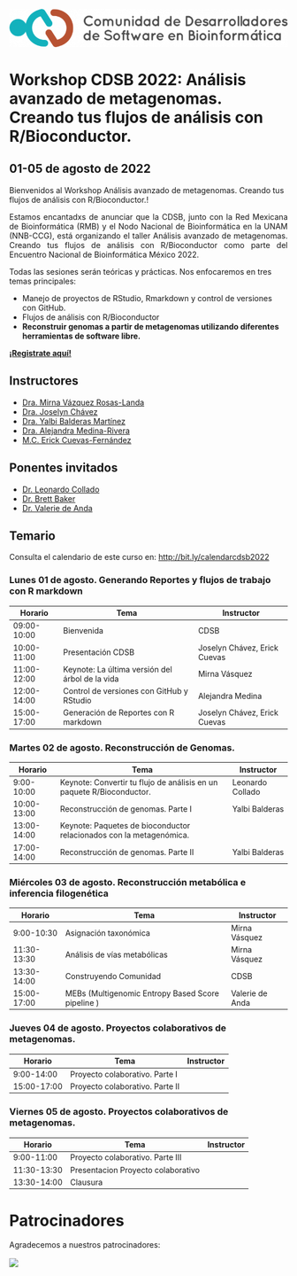 ![](img/logo.png)

# Workshop CDSB 2022: Análisis avanzado de metagenomas. Creando tus flujos de análisis con R/Bioconductor.

## 01-05 de agosto de 2022

Bienvenidos al Workshop Análisis avanzado de metagenomas. Creando tus flujos de análisis con R/Bioconductor.! 

<p align="justify">
Estamos encantadxs de anunciar que la CDSB, junto con la Red Mexicana de Bioinformática (RMB) y el Nodo Nacional de Bioinformática en la UNAM (NNB-CCG), está organizando el taller Análisis avanzado de metagenomas. Creando tus flujos de análisis con R/Bioconductor como parte del Encuentro Nacional de Bioinformática México 2022.

Todas las sesiones serán teóricas y prácticas. Nos enfocaremos en tres temas principales: 
</p>

-	Manejo de proyectos de RStudio, Rmarkdown y control de versiones con GitHub.
-	Flujos de análisis con R/Bioconductor
-	**Reconstruir genomas a partir de metagenomas utilizando diferentes herramientas de software libre.**

[**¡Registrate aquí!**](https://www.nnb.unam.mx/EBM2022/registro/)


## Instructores

- [Dra. Mirna Vázquez Rosas-Landa](https://comunidadbioinfo.github.io/es/authors/mirnavrl/)
- [Dra. Joselyn Chávez](https://comunidadbioinfo.github.io/es/authors/josschavezf/)
- [Dra. Yalbi Balderas Martínez](https://comunidadbioinfo.github.io/es/authors/yalbibalderas/)
- [Dra. Alejandra Medina-Rivera](https://comunidadbioinfo.github.io/es/authors/amedina/)
- [M.C. Erick Cuevas-Fernández](https://comunidadbioinfo.github.io/es/authors/erickcufe/)




## Ponentes invitados

- [Dr. Leonardo Collado](https://lcolladotor.github.io/es/)
- [Dr. Brett Baker](https://comunidadbioinfo.github.io/es/authors/brettbaker/)
- [Dr. Valerie de Anda](https://comunidadbioinfo.github.io/es/authors/valeriedeanda/)

## Temario 

Consulta el calendario de este curso en: <http://bit.ly/calendarcdsb2022>

### Lunes 01 de agosto. Generando Reportes y flujos de trabajo con R markdown

| Horario     | Tema                                      | Instructor             |
|-------------|-------------------------------------------|------------------------|
| 09:00-10:00 | Bienvenida                                | CDSB                   | 
| 10:00-11:00 | Presentación CDSB                         | Joselyn Chávez, Erick Cuevas |
| 11:00-12:00 | Keynote: La última versión del árbol de la vida | Mirna Vásquez         |
| 12:00-14:00 | Control de versiones con GitHub y RStudio   | Alejandra Medina        |
| 15:00-17:00 | Generación de Reportes con R markdown              | Joselyn Chávez, Erick Cuevas |

### Martes 02 de agosto. Reconstrucción de Genomas.

| Horario     | Tema                                              | Instructor                        |
|-------------|---------------------------------------------------|-----------------------------------|
| 9:00-10:00  | Keynote: Convertir tu flujo de análisis en un paquete R/Bioconductor.| Leonardo Collado         |
| 10:00-13:00 | Reconstrucción de genomas. Parte I                |   Yalbi Balderas       |
| 13:00-14:00 | Keynote: Paquetes de bioconductor relacionados con la metagenómica.  |     |
| 17:00-14:00 | Reconstrucción de genomas. Parte II               |   Yalbi Balderas       |

### Miércoles 03 de agosto. Reconstrucción metabólica e inferencia filogenética

| Horario     | Tema                                                | Instructor              |
|-------------|-----------------------------------------------------|-------------------------|
| 9:00-10:30  | Asignación taxonómica                               |      Mirna Vásquez      |
| 11:30-13:30 | Análisis de vías metabólicas                        |     Mirna Vásquez       |
| 13:30-14:00 |      Construyendo Comunidad                         |    CDSB                 |
| 15:00-17:00 | MEBs (Multigenomic Entropy Based Score pipeline )   |     Valerie de Anda     |

### Jueves 04 de agosto. Proyectos colaborativos de metagenomas.

| Horario     | Tema                                            | Instructor                                              |
|-------------|-------------------------------------------------|---------------------------------------------------------|
| 9:00-14:00  | Proyecto colaborativo. Parte I                  |  |
| 15:00-17:00 | Proyecto colaborativo. Parte II                 |  |

### Viernes 05 de agosto. Proyectos colaborativos de metagenomas.

| Horario     | Tema                                            | Instructor                                              |
|-------------|-------------------------------------------------|---------------------------------------------------------|
| 9:00-11:00  | Proyecto colaborativo. Parte III                |  | 
| 11:30-13:30 | Presentacion Proyecto colaborativo              |  |
| 13:30-14:00 | Clausura                                        |  |

# Patrocinadores

Agradecemos a nuestros patrocinadores:

<a href="https://www.r-consortium.org/"><img src="https://www.r-consortium.org/wp-content/uploads/sites/13/2016/09/RConsortium_Horizontal_Pantone.png" width="400px" align="center"/></a>

